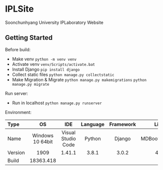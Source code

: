 # IPLSite

Soonchunhyang University IPLaboratory Website

## Getting Started

Before build:
- Make venv `python -m venv venv`
- Activate venv `venv/Scripts/activate.bat`
- Install Django `pip install django`
- Collect static files `python manage.py collectstatic`
- Make Migration & Migrate `python manage.py makemigrations` `python manage.py migrate`

Run server:
- Run in localhost `python manage.py runserver`

Environment:

| Type | OS | IDE | Language | Framework | Library |
|:--|:--:|:--:|:--:|:--:|:--:|
| Name | Windows 10 64bit | Visual Studio Code | Python | Django | MDBootstrap(Free) |
| Version | 1909 | 1.41.1 | 3.8.1 | 3.0.2 | 4.12.0 |
| Build | 18363.418 |
